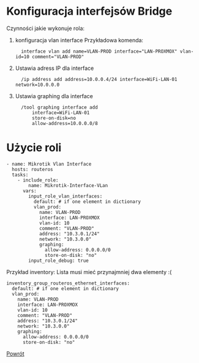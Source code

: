 Konfiguracja interfejsów Bridge
=========


Czynności jakie wykonuje rola:

1. konfiguracja vlan interface
  Przykładowa komenda:
    ```
      interface vlan add name=VLAN-PROD interface="LAN-PROXMOX" vlan-id=10 comment="VLAN-PROD"
    ```
2. Ustawia adress IP dla interface
    ```
      /ip address add address=10.0.0.4/24 interface=WiFi-LAN-01 network=10.0.0.0
    ```
3. Ustawia graphing dla interface
    ```
      /tool graphing interface add
          interface=WiFi-LAN-01
          store-on-disk=no
          allow-address=10.0.0.0/8
    ```


Użycie roli
=========

```
- name: Mikrotik Vlan Interface
  hosts: routeros
  tasks:
    - include_role:
        name: Mikrotik-Interface-VLan
      vars:
        input_role_vlan_interfaces:
          default: # if one element in dictionary
          vlan_prod:
            name: VLAN-PROD
            interface: LAN-PROXMOX
            vlan-id: 10
            comment: "VLAN-PROD"
            address: "10.3.0.1/24"
            network: "10.3.0.0"
            graphing:
              allow-address: 0.0.0.0/0
              store-on-disk: "no"
        input_role_debug: true
```

Przykład inventory:
Lista musi mieć przynajmniej dwa elementy :(
```
inventory_group_routeros_ethernet_interfaces:
  default: # if one element in dictionary
  vlan_prod:
    name: VLAN-PROD
    interface: LAN-PROXMOX
    vlan-id: 10
    comment: "VLAN-PROD"
    address: "10.3.0.1/24"
    network: "10.3.0.0"
    graphing:
      allow-address: 0.0.0.0/0
      store-on-disk: "no"
```

[Powrót](../../README.md)